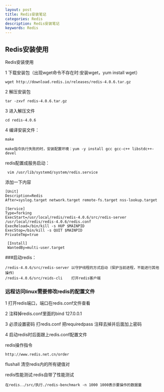 ```yaml
---
layout: post
title: Redis安装笔记
categories: Redis
description: Redis安装笔记
keywords: Redis
---
```


## Redis安装使用
Redis安装使用

1 下载安装包（出现wget命令不存在时:安装wget，yum install wget）
   
    wget http://download.redis.io/releases/redis-4.0.6.tar.gz
    
2 解压安装包 
    
    tar -zxvf redis-4.0.6.tar.gz
     
3 进入解压文件

    cd redis-4.0.6
4 编译安装文件：

    make
    
    make指令执行失败的时，安装配置环境：yum -y install gcc gcc-c++ libstdc++-devel

redis配置成服务启动：
    
     vim /usr/lib/systemd/system/redis.service

添加一下内容

    [Unit]
    Description=Redis
    After=syslog.target network.target remote-fs.target nss-lookup.target

    [Service]
    Type=forking
    ExecStart=/usr/local/redis/redis-4.0.6/src/redis-server /usr/local/redis/redis-4.0.6/redis.conf
    ExecReload=/bin/kill -s HUP $MAINPID 
    ExecStop=/bin/kill -s QUIT $MAINPID 
    PrivateTmp=true
 
     [Install]
     WantedBy=multi-user.target


###启动redis：

    /redis-4.0.6/src/redis-server 以守护线程的方式启动（保护当前进程，不能进行其他操作）
    /redis-4.0.6/src/reids-cli    打开redis客户端



### 远程访问linux需要修改redis的配置文件

1 打开redis端口，端口在redis.conf文件查看

2 注释掉redis.conf里面的bind 127.0.0.1

3 必须设置密码 打redis.conf 把requiredpass 注释去掉并后面加上密码

4 启动redis时后面跟上redis.conf配置文件

redis操作指令

    http://www.redis.net.cn/order
    
flushall 清空redis内的所有键值对

redis性能测试:redis自带了性能测试

    在redis../src/执行./redis-benchmark -n 1000 1000表示要操作的数据量